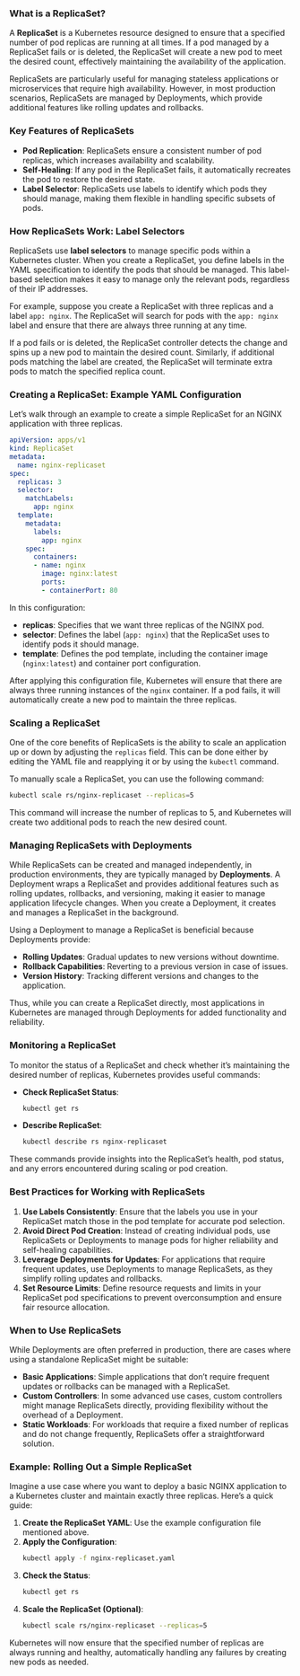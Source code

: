 ### What is a ReplicaSet?

A **ReplicaSet** is a Kubernetes resource designed to ensure that a specified number of pod replicas are running at all times. If a pod managed by a ReplicaSet fails or is deleted, the ReplicaSet will create a new pod to meet the desired count, effectively maintaining the availability of the application.

ReplicaSets are particularly useful for managing stateless applications or microservices that require high availability. However, in most production scenarios, ReplicaSets are managed by Deployments, which provide additional features like rolling updates and rollbacks.

### Key Features of ReplicaSets

- **Pod Replication**: ReplicaSets ensure a consistent number of pod replicas, which increases availability and scalability.
- **Self-Healing**: If any pod in the ReplicaSet fails, it automatically recreates the pod to restore the desired state.
- **Label Selector**: ReplicaSets use labels to identify which pods they should manage, making them flexible in handling specific subsets of pods.

### How ReplicaSets Work: Label Selectors

ReplicaSets use **label selectors** to manage specific pods within a Kubernetes cluster. When you create a ReplicaSet, you define labels in the YAML specification to identify the pods that should be managed. This label-based selection makes it easy to manage only the relevant pods, regardless of their IP addresses.

For example, suppose you create a ReplicaSet with three replicas and a label `app: nginx`. The ReplicaSet will search for pods with the `app: nginx` label and ensure that there are always three running at any time.

If a pod fails or is deleted, the ReplicaSet controller detects the change and spins up a new pod to maintain the desired count. Similarly, if additional pods matching the label are created, the ReplicaSet will terminate extra pods to match the specified replica count.

### Creating a ReplicaSet: Example YAML Configuration

Let’s walk through an example to create a simple ReplicaSet for an NGINX application with three replicas.

```yaml
apiVersion: apps/v1
kind: ReplicaSet
metadata:
  name: nginx-replicaset
spec:
  replicas: 3
  selector:
    matchLabels:
      app: nginx
  template:
    metadata:
      labels:
        app: nginx
    spec:
      containers:
      - name: nginx
        image: nginx:latest
        ports:
        - containerPort: 80
```

In this configuration:

- **replicas**: Specifies that we want three replicas of the NGINX pod.
- **selector**: Defines the label (`app: nginx`) that the ReplicaSet uses to identify pods it should manage.
- **template**: Defines the pod template, including the container image (`nginx:latest`) and container port configuration.

After applying this configuration file, Kubernetes will ensure that there are always three running instances of the `nginx` container. If a pod fails, it will automatically create a new pod to maintain the three replicas.

### Scaling a ReplicaSet

One of the core benefits of ReplicaSets is the ability to scale an application up or down by adjusting the `replicas` field. This can be done either by editing the YAML file and reapplying it or by using the `kubectl` command.

To manually scale a ReplicaSet, you can use the following command:
```bash
kubectl scale rs/nginx-replicaset --replicas=5
```

This command will increase the number of replicas to 5, and Kubernetes will create two additional pods to reach the new desired count.

### Managing ReplicaSets with Deployments

While ReplicaSets can be created and managed independently, in production environments, they are typically managed by **Deployments**. A Deployment wraps a ReplicaSet and provides additional features such as rolling updates, rollbacks, and versioning, making it easier to manage application lifecycle changes. When you create a Deployment, it creates and manages a ReplicaSet in the background.

Using a Deployment to manage a ReplicaSet is beneficial because Deployments provide:

- **Rolling Updates**: Gradual updates to new versions without downtime.
- **Rollback Capabilities**: Reverting to a previous version in case of issues.
- **Version History**: Tracking different versions and changes to the application.

Thus, while you can create a ReplicaSet directly, most applications in Kubernetes are managed through Deployments for added functionality and reliability.

### Monitoring a ReplicaSet

To monitor the status of a ReplicaSet and check whether it’s maintaining the desired number of replicas, Kubernetes provides useful commands:

- **Check ReplicaSet Status**:
    ```bash
    kubectl get rs
    ```

- **Describe ReplicaSet**:
    ```bash
    kubectl describe rs nginx-replicaset
    ```

These commands provide insights into the ReplicaSet’s health, pod status, and any errors encountered during scaling or pod creation.

### Best Practices for Working with ReplicaSets

1. **Use Labels Consistently**: Ensure that the labels you use in your ReplicaSet match those in the pod template for accurate pod selection.
2. **Avoid Direct Pod Creation**: Instead of creating individual pods, use ReplicaSets or Deployments to manage pods for higher reliability and self-healing capabilities.
3. **Leverage Deployments for Updates**: For applications that require frequent updates, use Deployments to manage ReplicaSets, as they simplify rolling updates and rollbacks.
4. **Set Resource Limits**: Define resource requests and limits in your ReplicaSet pod specifications to prevent overconsumption and ensure fair resource allocation.

### When to Use ReplicaSets

While Deployments are often preferred in production, there are cases where using a standalone ReplicaSet might be suitable:

- **Basic Applications**: Simple applications that don’t require frequent updates or rollbacks can be managed with a ReplicaSet.
- **Custom Controllers**: In some advanced use cases, custom controllers might manage ReplicaSets directly, providing flexibility without the overhead of a Deployment.
- **Static Workloads**: For workloads that require a fixed number of replicas and do not change frequently, ReplicaSets offer a straightforward solution.

### Example: Rolling Out a Simple ReplicaSet

Imagine a use case where you want to deploy a basic NGINX application to a Kubernetes cluster and maintain exactly three replicas. Here’s a quick guide:

1. **Create the ReplicaSet YAML**: Use the example configuration file mentioned above.
2. **Apply the Configuration**:
    ```bash
    kubectl apply -f nginx-replicaset.yaml
    ```
3. **Check the Status**:
    ```bash
    kubectl get rs
    ```
4. **Scale the ReplicaSet (Optional)**:
    ```bash
    kubectl scale rs/nginx-replicaset --replicas=5
    ```

Kubernetes will now ensure that the specified number of replicas are always running and healthy, automatically handling any failures by creating new pods as needed.
